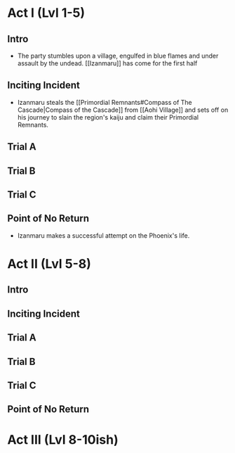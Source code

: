 # Act I (Lvl 1-5)

## Intro

- The party stumbles upon a village, engulfed in blue flames and under assault by the undead. [[Izanmaru]] has come for the first half 
## Inciting Incident

- Izanmaru steals the [[Primordial Remnants#Compass of The Cascade|Compass of the Cascade]] from [[Aohi Village]] and sets off on his journey to slain the region's kaiju and claim their Primordial Remnants.
## Trial A

## Trial B

## Trial C

## Point of No Return

- Izanmaru makes a successful attempt on the Phoenix's life.

# Act II (Lvl 5-8)

## Intro


## Inciting Incident


## Trial A


## Trial B


## Trial C


## Point of No Return

# Act III (Lvl 8-10ish)
